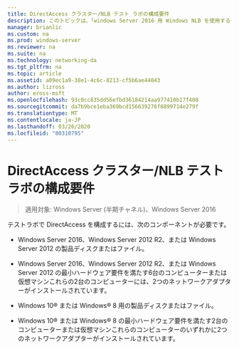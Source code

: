 ```yaml
---
title: DirectAccess クラスター/NLB テスト ラボの構成要件
description: このトピックは、「windows Server 2016 用 Windows NLB を使用するクラスターでの DirectAccess のデモンストレーション」のテストラボガイドに含まれています。
manager: brianlic
ms.custom: na
ms.prod: windows-server
ms.reviewer: na
ms.suite: na
ms.technology: networking-da
ms.tgt_pltfrm: na
ms.topic: article
ms.assetid: a09ec1a9-38e1-4c6c-8213-cf5b6ae44043
ms.author: lizross
author: eross-msft
ms.openlocfilehash: 93c0cc835dd56efbd36184214aa977410b17f408
ms.sourcegitcommit: da7b9bce1eba369bcd156639276f6899714e279f
ms.translationtype: MT
ms.contentlocale: ja-JP
ms.lasthandoff: 03/26/2020
ms.locfileid: "80310795"
---
```

# <a name="directaccess-cluster-nlb-test-lab-configuration-requirements"></a>DirectAccess クラスター/NLB テスト ラボの構成要件

>適用対象: Windows Server (半期チャネル)、Windows Server 2016

テストラボで DirectAccess を構成するには、次のコンポーネントが必要です。  
  
-   Windows Server 2016、Windows Server 2012 R2、または Windows Server 2012 の製品ディスクまたはファイル。  
  
-   Windows Server 2016、Windows Server 2012 R2、または Windows Server 2012 の最小ハードウェア要件を満たす6台のコンピューターまたは仮想マシンこれらの2台のコンピューターには、2つのネットワークアダプターがインストールされています。  
  
-   Windows 10&reg; または Windows&reg; 8 用の製品ディスクまたはファイル。  
  
-   Windows 10&reg; または Windows&reg; 8 の最小ハードウェア要件を満たす2台のコンピューターまたは仮想マシンこれらのコンピューターのいずれかに2つのネットワークアダプターがインストールされています。
